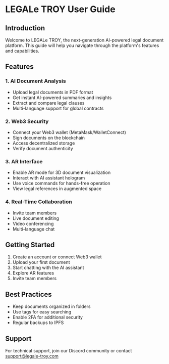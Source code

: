 # LEGALe TROY User Guide

## Introduction
Welcome to LEGALe TROY, the next-generation AI-powered legal document platform. This guide will help you navigate through the platform's features and capabilities.

## Features

### 1. AI Document Analysis
- Upload legal documents in PDF format
- Get instant AI-powered summaries and insights
- Extract and compare legal clauses
- Multi-language support for global contracts

### 2. Web3 Security
- Connect your Web3 wallet (MetaMask/WalletConnect)
- Sign documents on the blockchain
- Access decentralized storage
- Verify document authenticity

### 3. AR Interface
- Enable AR mode for 3D document visualization
- Interact with AI assistant hologram
- Use voice commands for hands-free operation
- View legal references in augmented space

### 4. Real-Time Collaboration
- Invite team members
- Live document editing
- Video conferencing
- Multi-language chat

## Getting Started
1. Create an account or connect Web3 wallet
2. Upload your first document
3. Start chatting with the AI assistant
4. Explore AR features
5. Invite team members

## Best Practices
- Keep documents organized in folders
- Use tags for easy searching
- Enable 2FA for additional security
- Regular backups to IPFS

## Support
For technical support, join our Discord community or contact support@legale-troy.com
